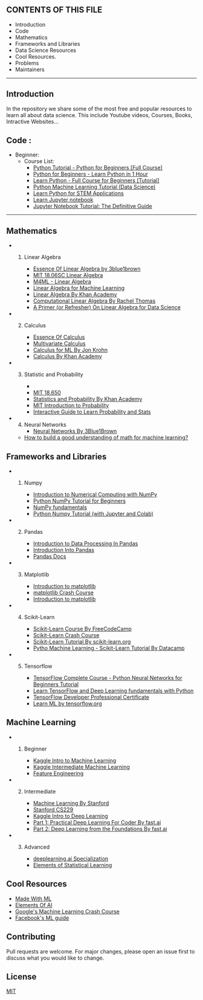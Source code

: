 CONTENTS OF THIS FILE
---------------------

 * Introduction
 * Code
 * Mathematics
 * Frameworks and Libraries
 * Data Science Resources
 * Cool Resources.
 * Problems
 * Maintainers

---------------------


## Introduction
In the repository we share some of the most free and popular resources to learn all about data science.
This include Youtube videos, Courses, Books, Intractive Websites...
   

## Code :    
-  Beginner:   
     - Course List:    
         - [ Python Tutorial - Python for Beginners [Full Course] ](https://www.youtube.com/watch?v=_uQrJ0TkZlc)   
         - [ Python for Beginners - Learn Python in 1 Hour](https://www.youtube.com/watch?v=kqtD5dpn9C8&t=111s)    
         - [ Learn Python - Full Course for Beginners [Tutorial] ](https://www.youtube.com/watch?v=rfscVS0vtbw)    
         - [ Python Machine Learning Tutorial (Data Science) ](https://www.youtube.com/watch?v=7eh4d6sabA0&t=8s)    
         - [ Learn Python for STEM Applications ](https://www.pythonlikeyoumeanit.com/)   
         - [Learn Jupyter notebook ](https://www.youtube.com/watch?v=HW29067qVWk)   
         - [ Jupyter Notebook Tutorial: The Definitive Guide ](https://www.datacamp.com/community/tutorials/tutorial-jupyter-notebook?utm_source=adwords_ppc&utm_campaignid=1455363063&utm_adgroupid=65083631748&utm_device=c&utm_keyword=&utm_matchtype=b&utm_network=g&utm_adpostion=1t1&utm_creative=332602034364&utm_targetid=dsa-473406581035&utm_loc_interest_ms=&utm_loc_physical_ms=9062010&gclid=EAIaIQobChMIoaXS25Xb4AIVSRSPCh2q9w23EAAYASAAEgJZSvD_BwE)
---

## Mathematics    

   -  1. Linear Algebra

         - [Essence Of Linear Algebra by 3blue1brown](https://www.youtube.com/watch?v=kjBOesZCoqc&list=PL0-GT3co4r2y2YErbmuJw2L5tW4Ew2O5B&ab_channel=3Blue1Brown) 
         - [MIT 18.06SC Linear Algebra](https://www.youtube.com/watch?v=7UJ4CFRGd-U&list=PL221E2BBF13BECF6C&ab_channel=MITOpenCourseWare)
         - [M4ML - Linear Algebra](https://www.youtube.com/watch?v=T73ldK46JqE&list=PLiiljHvN6z1_o1ztXTKWPrShrMrBLo5P3&ab_channel=DigitalLearningHub-ImperialCollegeLondon)
         - [Linear Algebra for Machine Learning](https://www.youtube.com/watch?v=Qc19jQWHdL0&list=PLRDl2inPrWQW1QSWhBU0ki-jq_uElkh2a&ab_channel=JonKrohn)
         - [Linear Algebra By Khan Academy](https://www.khanacademy.org/math/linear-algebra)
         - [Computational Linear Algebra By Rachel Thomas](https://www.youtube.com/playlist?list=PLtmWHNX-gukIc92m1K0P6bIOnZb-mg0hY)
         - [A Primer (or Refresher) On Linear Algebra for Data Science](https://www.youtube.com/watch?v=Qz58vTa8-SY&ab_channel=PyData)

- 2.  Calculus

         - [Essence Of Calculus](https://www.youtube.com/watch?v=WUvTyaaNkzM&list=PL0-GT3co4r2wlh6UHTUeQsrf3mlS2lk6x&ab_channel=3Blue1Brown) 
         - [Multivariate Calculus](https://www.youtube.com/watch?v=cWZLPv4ZJhE&list=PLiiljHvN6z193BBzS0Ln8NnqQmzimTW23&ab_channel=DigitalLearningHub-ImperialCollegeLondon)
         - [Calculus for ML By Jon Krohn](https://www.youtube.com/watch?v=en6cnMEviSU&list=PLRDl2inPrWQVu2OvnTvtkRpJ-wz-URMJx&ab_channel=JonKrohn)
         - [Calculus By Khan Academy](https://www.khanacademy.org/math/calculus-1)

- 3.  Statistic and Probability
   
         - [](https://www.youtube.com/watch?v=jFcYpBOeCOQ&list=PL05umP7R6ij2XCvrRzLokX6EoHWaGA2cC&ab_channel=T%C3%BCbingenMachineLearning)
         - [MIT 18.650](https://www.youtube.com/watch?v=VPZD_aij8H0&list=PLhCZ6hqIXyidtb9wNpBxLB5AuBcLTg7-S&ab_channel=MITOpenCourseWare)
         - [Statistics and Probability By Khan Academy](https://www.khanacademy.org/math/statistics-probability/)
         - [MIT Introduction to Probability](https://www.youtube.com/watch?v=1uW3qMFA9Ho&list=PLUl4u3cNGP60hI9ATjSFgLZpbNJ7myAg6&ab_channel=MITOpenCourseWare)
         - [Interactive Guide to Learn Probability and Stats](https://seeing-theory.brown.edu/basic-probability/index.html)
   
- 4.  Neural Networks
         - [Neural Networks By 3Blue1Brown](https://www.youtube.com/playlist?list=PLZHQObOWTQDNU6R1_67000Dx_ZCJB-3pi)


   - [How to build a good understanding of math for machine learning?](https://twitter.com/TivadarDanka/status/1426158532311896067)

## Frameworks and Libraries

   - 1.  Numpy

         - [Introduction to Numerical Computing with NumPy](https://www.youtube.com/watch?v=ZB7BZMhfPgk&t=974s)
         - [Python NumPy Tutorial for Beginners](https://www.youtube.com/watch?v=QUT1VHiLmmI&t=1217s)
         - [NumPy fundamentals](https://numpy.org/doc/stable/user/basics.html)
         - [Python Numpy Tutorial (with Jupyter and Colab)](https://cs231n.github.io/python-numpy-tutorial/)

   - 2.  Pandas

         - [Introduction to Data Processing In Pandas](https://www.youtube.com/watch?v=5rNu16O3YNE&t=8s)
         - [Introduction Into Pandas](https://www.python-course.eu/pandas.php)
         - [Pandas Docs](https://pandas.pydata.org/docs/user_guide/index.html)
   
   - 3. Matplotlib

         - [Introduction to matplotlib](https://www.youtube.com/watch?v=Tr4DYo4v5AY&t=5051s)
         - [matplotlib Crash Course](https://www.youtube.com/watch?v=3Xc3CA655Y4)
         - [Introduction to matplotlib](https://matplotlib.org/stable/tutorials/index.html)
   - 4. Scikit-Learn 
   
         - [Scikit-Learn Course By FreeCodeCamp](https://www.youtube.com/watch?v=tPYj3fFJGjk&ab_channel=freeCodeCamp.org)
         - [Scikit-Learn Crash Course](https://www.youtube.com/watch?v=0B5eIE_1vpU&t=33s&ab_channel=freeCodeCamp.org)
         - [Scikit-Learn Tutorial By scikit-learn.org](https://scikit-learn.org/stable/tutorial/index.html)
         - [Pytho Machine Learning - Scikit-Learn Tutorial By Datacamp](https://www.datacamp.com/community/tutorials/machine-learning-python)

   - 5. Tensorflow
   
         - [TensorFlow Complete Course - Python Neural Networks for Beginners Tutorial ](https://www.youtube.com/watch?v=pqNCD_5r0IU&t=45s&ab_channel=freeCodeCamp.org)
         - [Learn TensorFlow and Deep Learning fundamentals with Python](https://www.youtube.com/watch?v=tpCFfeUEGs8&t=53s&ab_channel=DanielBourke)
         - [TensorFlow Developer Professional Certificate](https://www.coursera.org/professional-certificates/tensorflow-in-practice)
         - [Learn ML by tensorflow.org](https://www.tensorflow.org/resources/learn-ml) 

## Machine Learning  

   - 1. Beginner

         - [Kaggle Intro to Machine Learning](https://www.kaggle.com/learn/intro-to-machine-learning)
         - [Kaggle Intermediate Machine Learning](https://www.kaggle.com/learn/intermediate-machine-learning)
         - [Feature Engineering](https://www.kaggle.com/learn/feature-engineering)

   - 2. Intermediate

         - [Machine Learning By Stanford](https://www.coursera.org/learn/machine-learning?utm_source=deeplearningai&utm_medium=institutions&utm_campaign=WebsiteCoursesDLSTopButton)
         - [Stanford CS229](https://www.youtube.com/watch?v=jGwO_UgTS7I&list=PLoROMvodv4rMiGQp3WXShtMGgzqpfVfbU&ab_channel=stanfordonline)
         - [Kaggle Intro to Deep Learning](https://www.kaggle.com/learn/intro-to-deep-learning)
         - [Part 1: Practical Deep Learning For Coder By fast.ai](https://course.fast.ai/)
         - [Part 2: Deep Learning from the Foundations By fast.ai](https://course19.fast.ai/part2)

   - 3. Advanced

         - [deeplearning.ai Specialization](https://www.deeplearning.ai/program/deep-learning-specialization/)
         - [Elements of Statistical Learning](https://www.youtube.com/watch?v=5N9V07EIfIg&list=PLOg0ngHtcqbPTlZzRHA2ocQZqB1D_qZ5V&ab_channel=DataScienceAnalytics)

## Cool Resources
   - [Made With ML](https://madewithml.com/)
   - [Elements Of AI](https://www.elementsofai.com/)
   - [Google's Machine Learning Crash Course](https://developers.google.com/machine-learning/crash-course)
   - [Facebook's ML guide](https://research.fb.com/blog/2018/05/the-facebook-field-guide-to-machine-learning-video-series/)
## Contributing
Pull requests are welcome. For major changes, please open an issue first to discuss what you would like to change.


## License
[MIT](https://github.com/alanturingaiclub/data-science-recources/blob/main/LICENSE)
